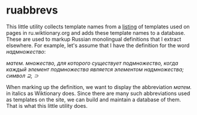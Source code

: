 # ruabbrevs

This little utility collects template names from a [listing](https://ru.wiktionary.org/wiki/Справка:Условные_сокращения) of templates used on pages in ru.wiktionary.org and adds these template names to a database. These are used to markup Russian monolingual definitions that I extract elsewhere. For example, let's assume that I have the definition for the word _надмножество_: 

_матем. множество, для которого существует подмножество, когда каждый элемент подмножества является элементом надмножества; символ ⊇, ⊃_

When marking up the definition, we want to display the abbreviation _матем._ in italics as Wiktionary does. Since there are many such abbreviations used as templates on the site, we can build and maintain a database of them. That is what this little utility does. 
